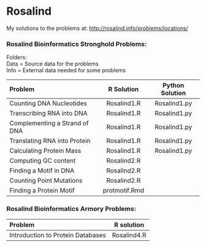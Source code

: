 # Rosalind
My solutions to the problems at:
http://rosalind.info/problems/locations/

### Rosalind Bioinformatics Stronghold Problems:
Folders:  
Data = Source data for the problems  
Info = External data needed for some problems  
  
| Problem  | R Solution   | Python Solution |
| :------------- | :----------: | :----------: |
|  Counting DNA Nucleotides | Rosalind1.R  | Rosalind1.py |
| Transcribing RNA into DNA  | Rosalind1.R | Rosalind1.py |
| Complementing a Strand of DNA | Rosalind1.R | Rosalind1.py |
| Translating RNA into Protein  | Rosalind1.R | Rosalind1.py |
| Calculating Protein Mass | Rosalind1.R | Rosalind1.py |
| Computing GC content | Rosalind2.R | |
| Finding a Motif in DNA  | Rosalind2.R | |
| Counting Point Mutations  | Rosalind2.R | |
| Finding a Protein Motif  | protmotif.Rmd | |

### Rosalind Bioinformatics Armory Problems:

| Problem  | R solution    |
| :------------- | :----------: |
|  Introduction to Protein Databases| Rosalind4.R  |
